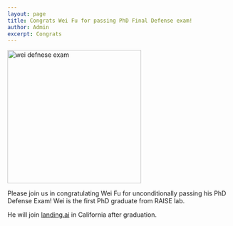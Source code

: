 ```yaml
---
layout: page
title: Congrats Wei Fu for passing PhD Final Defense exam!
author: Admin
excerpt: Congrats
---
```

<img src="{{site.url}}/img/wei_defense.jpg" alt="wei defnese exam" height="300">

Please join us in congratulating Wei Fu for unconditionally passing his PhD Defense Exam! Wei is the first PhD graduate from RAISE lab.

He will join [landing.ai](https://www.landing.ai) in California after graduation.